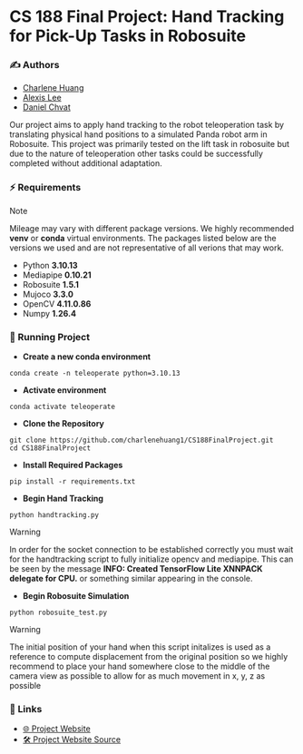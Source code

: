 # CS 188 Final Project: Hand Tracking for Pick-Up Tasks in Robosuite

### ✍️ Authors

- [Charlene Huang](https://github.com/charlenehuang1)
- [Alexis Lee](https://github.com/alexissleee)
- [Daniel Chvat](https://github.com/DanielChvat)

Our project aims to apply hand tracking to the robot teleoperation task by translating physical hand positions to a simulated Panda robot arm in Robosuite. This project was primarily tested on the lift task in robosuite but due to the nature of teleoperation other tasks could be successfully completed without additional adaptation. 

### ⚡️ Requirements
> [!NOTE]  
>Mileage may vary with different package versions. We highly recommended **venv** or **conda** virtual environments. The packages listed below are the versions we used and are not representative of all verions that may work. 

- Python **3.10.13**
- Mediapipe **0.10.21**
- Robosuite **1.5.1**
- Mujoco **3.3.0**
- OpenCV **4.11.0.86**
- Numpy **1.26.4**

### 🚀 Running Project
- **Create a new conda environment**
```shell
conda create -n teleoperate python=3.10.13
```
- **Activate environment**
```shell
conda activate teleoperate
```

- **Clone the Repository**
```shell
git clone https://github.com/charlenehuang1/CS188FinalProject.git
cd CS188FinalProject
```

- **Install Required Packages**
```shell
pip install -r requirements.txt
```

- **Begin Hand Tracking**
```shell
python handtracking.py
```

> [!WARNING]   
> In order for the socket connection to be established correctly you must wait for the handtracking script to fully initialize opencv and mediapipe. This can be seen by the message **INFO: Created TensorFlow Lite XNNPACK delegate for CPU.** or something similar appearing in the console.

- **Begin Robosuite Simulation**
```shell
python robosuite_test.py
```

> [!WARNING]   
> The initial position of your hand when this script initalizes is used as a reference to compute displacement from the original position so we highly recommend to place your hand somewhere close to the middle of the camera view as possible to allow for as much movement in x, y, z as possible

### 🔗 Links
- [🌐 Project Website](https://charlenehuang1.github.io/CS188FinalProjectWebsite/)
- [🛠️ Project Website Source](https://github.com/charlenehuang1/CS188FinalProjectWebsite)
